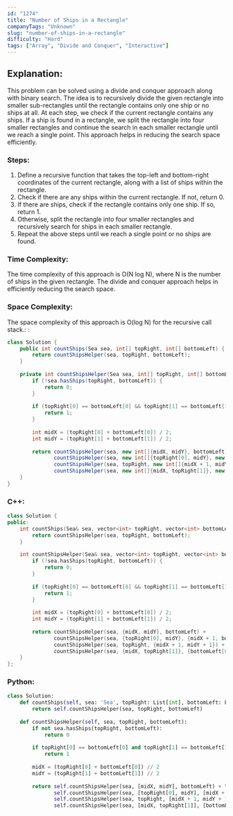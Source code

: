 ```yaml
---
id: "1274"
title: "Number of Ships in a Rectangle"
companyTags: "Unknown"
slug: "number-of-ships-in-a-rectangle"
difficulty: "Hard"
tags: ["Array", "Divide and Conquer", "Interactive"]
---
```


## Explanation:

This problem can be solved using a divide and conquer approach along with binary search. The idea is to recursively divide the given rectangle into smaller sub-rectangles until the rectangle contains only one ship or no ships at all. At each step, we check if the current rectangle contains any ships. If a ship is found in a rectangle, we split the rectangle into four smaller rectangles and continue the search in each smaller rectangle until we reach a single point. This approach helps in reducing the search space efficiently.

### Steps:
1. Define a recursive function that takes the top-left and bottom-right coordinates of the current rectangle, along with a list of ships within the rectangle.
2. Check if there are any ships within the current rectangle. If not, return 0.
3. If there are ships, check if the rectangle contains only one ship. If so, return 1.
4. Otherwise, split the rectangle into four smaller rectangles and recursively search for ships in each smaller rectangle.
5. Repeat the above steps until we reach a single point or no ships are found.

### Time Complexity:
The time complexity of this approach is O(N log N), where N is the number of ships in the given rectangle. The divide and conquer approach helps in efficiently reducing the search space.

### Space Complexity:
The space complexity of this approach is O(log N) for the recursive call stack.:
:
```java
class Solution {
    public int countShips(Sea sea, int[] topRight, int[] bottomLeft) {
        return countShipsHelper(sea, topRight, bottomLeft);
    }
    
    private int countShipsHelper(Sea sea, int[] topRight, int[] bottomLeft) {
        if (!sea.hasShips(topRight, bottomLeft)) {
            return 0;
        }
        
        if (topRight[0] == bottomLeft[0] && topRight[1] == bottomLeft[1]) {
            return 1;
        }
        
        int midX = (topRight[0] + bottomLeft[0]) / 2;
        int midY = (topRight[1] + bottomLeft[1]) / 2;
        
        return countShipsHelper(sea, new int[]{midX, midY}, bottomLeft) +
               countShipsHelper(sea, new int[]{topRight[0], midY}, new int[]{midX + 1, bottomLeft[1]}) +
               countShipsHelper(sea, topRight, new int[]{midX + 1, midY + 1}) +
               countShipsHelper(sea, new int[]{midX, topRight[1]}, new int[]{bottomLeft[0], midY + 1});
    }
}
```

### C++:
```cpp
class Solution {
public:
    int countShips(Sea& sea, vector<int> topRight, vector<int> bottomLeft) {
        return countShipsHelper(sea, topRight, bottomLeft);
    }
    
    int countShipsHelper(Sea& sea, vector<int> topRight, vector<int> bottomLeft) {
        if (!sea.hasShips(topRight, bottomLeft)) {
            return 0;
        }
        
        if (topRight[0] == bottomLeft[0] && topRight[1] == bottomLeft[1]) {
            return 1;
        }
        
        int midX = (topRight[0] + bottomLeft[0]) / 2;
        int midY = (topRight[1] + bottomLeft[1]) / 2;
        
        return countShipsHelper(sea, {midX, midY}, bottomLeft) +
               countShipsHelper(sea, {topRight[0], midY}, {midX + 1, bottomLeft[1]}) +
               countShipsHelper(sea, topRight, {midX + 1, midY + 1}) +
               countShipsHelper(sea, {midX, topRight[1]}, {bottomLeft[0], midY + 1});
    }
};
```

### Python:
```python
class Solution:
    def countShips(self, sea: 'Sea', topRight: List[int], bottomLeft: List[int]) -> int:
        return self.countShipsHelper(sea, topRight, bottomLeft)
    
    def countShipsHelper(self, sea, topRight, bottomLeft):
        if not sea.hasShips(topRight, bottomLeft):
            return 0
        
        if topRight[0] == bottomLeft[0] and topRight[1] == bottomLeft[1]:
            return 1
        
        midX = (topRight[0] + bottomLeft[0]) // 2
        midY = (topRight[1] + bottomLeft[1]) // 2
        
        return self.countShipsHelper(sea, [midX, midY], bottomLeft) + \
               self.countShipsHelper(sea, [topRight[0], midY], [midX + 1, bottomLeft[1]) + \
               self.countShipsHelper(sea, topRight, [midX + 1, midY + 1]) + \
               self.countShipsHelper(sea, [midX, topRight[1]], [bottomLeft[0], midY + 1])
```